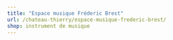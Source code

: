 ```yaml
---
title: "Espace musique Fréderic Brest"
url: /chateau-thierry/espace-musique-frederic-brest/
shop: instrument de musique
---
```

